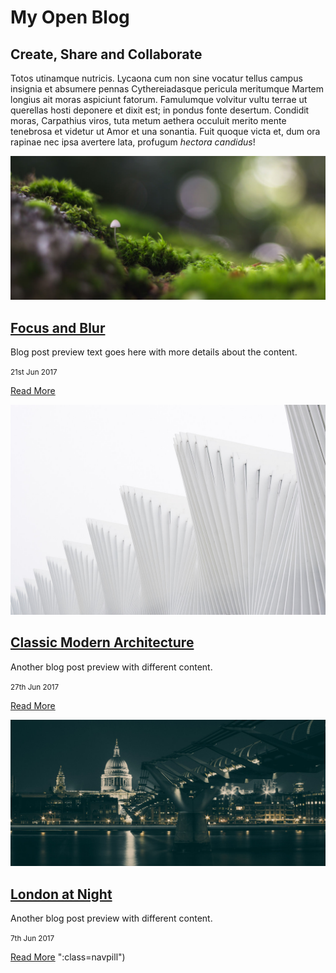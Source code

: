 # My Open Blog

## Create, Share and Collaborate

Totos utinamque nutricis. Lycaona cum non sine vocatur tellus campus insignia et
absumere pennas Cythereiadasque pericula meritumque Martem longius ait moras
aspiciunt fatorum. Famulumque volvitur vultu terrae ut querellas hosti deponere
et dixit est; in pondus fonte desertum. Condidit moras, Carpathius viros, tuta
metum aethera occuluit merito mente tenebrosa et videtur ut Amor et una
sonantia. Fuit quoque victa et, dum ora rapinae nec ipsa avertere lata, profugum
*hectora candidus*!

<div class="card-list">
  <div class="card">

  [![Blog Post Image](focus-and-blur/unsplash-focus.jpg)](focus-and-blur/item.md)

  ## [Focus and Blur](focus-and-blur/item.md)
  
  Blog post preview text goes here with more details about the content.  

  <small>21st Jun 2017 </small>

  [Read More](focus-and-blur/item.md ":class=navpill")

  </div>
  <div class="card">

  [![Blog Post Image](classic-modern-architecture/unsplash-luca-bravo.jpg)](classic-modern-architecture/item.md)

  ## [Classic Modern Architecture](classic-modern-architecture/item.md)

  Another blog post preview with different content.  

  <small>27th Jun 2017 </small>

  [Read More](classic-modern-architecture/item.md ":class=navpill")
    
  </div>
    <div class="card">

  [![Blog Post Image](london-at-night/unsplash-london-night.jpg)](london-at-night/item.md)

  ## [London at Night](london-at-night/item.md)

  Another blog post preview with different content.  

  <small>7th Jun 2017</small>

  [Read More](london-at-night/item.md) ":class=navpill")
    
  </div>
</div>
